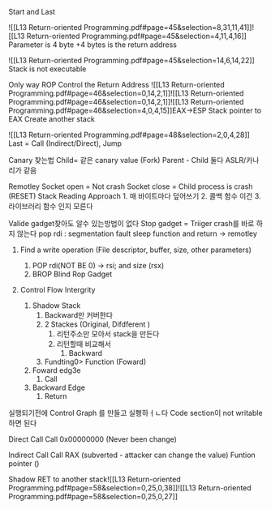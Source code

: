 Start and Last

![[L13 Return-oriented Programming.pdf#page=45&selection=8,31,11,41]]![[L13 Return-oriented Programming.pdf#page=45&selection=4,11,4,16]]
Parameter is 4 byte
	+4 bytes is the return address

![[L13 Return-oriented Programming.pdf#page=45&selection=14,6,14,22]]
Stack is not executable

Only way
	ROP
		Control the Return Address
		![[L13 Return-oriented Programming.pdf#page=46&selection=0,14,2,1]]![[L13 Return-oriented Programming.pdf#page=46&selection=0,14,2,1]]![[L13 Return-oriented Programming.pdf#page=46&selection=4,0,4,15]]EAX->ESP
			Stack pointer to EAX
			Create another stack 

![[L13 Return-oriented Programming.pdf#page=48&selection=2,0,4,28]]
Last = Call (Indirect/Direct), Jump

Canary 찾는법
	Child= 같은 canary value (Fork)
		Parent - Child
			둘다 ASLR/카나리가 같음

Remotley
	Socket open = Not crash
	Socket close = Child process is crash (RESET)
Stack Reading Approach
	1. 매 바이트마다 덮어쓰기
	2. 콜백 함수 이건 
	3. 라이브러리 함수 인지 모른다


Valide gadget찾아도 알수 있는방법이 없다
Stop gadget = Triiger crash를 바로 하지 않는다
	pop rdi : segmentation fault
	sleep function and return -> remotley
1. Find a write operation (File descriptor, buffer, size, other parameters)
	1. POP rdi(NOT BE 0) -> rsi; and size (rsx)
	2. BROP Blind Rop Gadget


1. Control Flow Intergrity
	1. Shadow Stack
		1. Backward만 커버한다
		2. 2 Stackes (Original, Difdferent )
			1. 리턴주소만 모아서 stack을 만든다
			2. 리턴할때 비교해서 
				1. Backward 
		3. Fundting0> Function (Foward)
	3. Foward edg3e
		1. Call
	4. Backward Edge
		1. Return

실행되기전에 Control Graph 를 만들고 실횅하ㅓㄴ다
Code section이 not writable하면 된다

Direct Call
	Call 0x00000000 (Never been change)

Indirect Call
	Call RAX (subverted - attacker can change the value)
		Funtion pointer ()

Shadow
	RET to another stack![[L13 Return-oriented Programming.pdf#page=58&selection=0,25,0,38]]![[L13 Return-oriented Programming.pdf#page=58&selection=0,25,0,27]]
